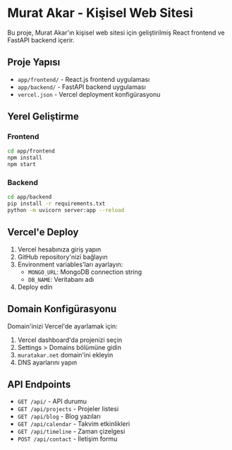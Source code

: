# Murat Akar - Kişisel Web Sitesi

Bu proje, Murat Akar'ın kişisel web sitesi için geliştirilmiş React frontend ve FastAPI backend içerir.

## Proje Yapısı

- `app/frontend/` - React.js frontend uygulaması
- `app/backend/` - FastAPI backend uygulaması
- `vercel.json` - Vercel deployment konfigürasyonu

## Yerel Geliştirme

### Frontend
```bash
cd app/frontend
npm install
npm start
```

### Backend
```bash
cd app/backend
pip install -r requirements.txt
python -m uvicorn server:app --reload
```

## Vercel'e Deploy

1. Vercel hesabınıza giriş yapın
2. GitHub repository'nizi bağlayın
3. Environment variables'ları ayarlayın:
   - `MONGO_URL`: MongoDB connection string
   - `DB_NAME`: Veritabanı adı
4. Deploy edin

## Domain Konfigürasyonu

Domain'inizi Vercel'de ayarlamak için:
1. Vercel dashboard'da projenizi seçin
2. Settings > Domains bölümüne gidin
3. `muratakar.net` domain'ini ekleyin
4. DNS ayarlarını yapın

## API Endpoints

- `GET /api/` - API durumu
- `GET /api/projects` - Projeler listesi
- `GET /api/blog` - Blog yazıları
- `GET /api/calendar` - Takvim etkinlikleri
- `GET /api/timeline` - Zaman çizelgesi
- `POST /api/contact` - İletişim formu